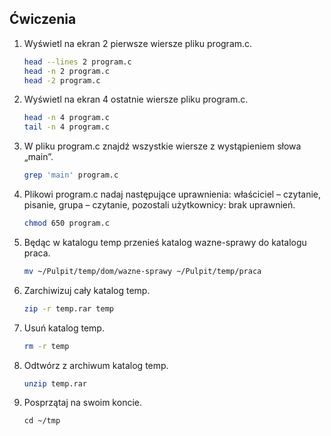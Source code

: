 ## Ćwiczenia

1. Wyświetl na ekran 2 pierwsze wiersze pliku program.c. 
    ```sh
    head --lines 2 program.c
    head -n 2 program.c
    head -2 program.c
    ```

2. Wyświetl na ekran 4 ostatnie wiersze pliku program.c. 
    ```sh
    head -n 4 program.c
    tail -n 4 program.c
    ```

3. W pliku program.c znajdź wszystkie wiersze z wystąpieniem słowa „main”. 
    ```sh
    grep 'main' program.c
    ```

4. Plikowi program.c nadaj następujące uprawnienia: 
właściciel – czytanie, pisanie, grupa – czytanie, pozostali użytkownicy: brak uprawnień.
    ```sh
    chmod 650 program.c
    ```

5. Będąc w katalogu temp przenieś katalog wazne-sprawy do katalogu praca.
    ```sh 
    mv ~/Pulpit/temp/dom/wazne-sprawy ~/Pulpit/temp/praca
    ```

6. Zarchiwizuj cały katalog temp.
    ```sh
    zip -r temp.rar temp
    ```

7. Usuń katalog temp. 
    ```sh
    rm -r temp
    ```
 
8. Odtwórz z archiwum katalog temp.
    ```sh
    unzip temp.rar
    ```
9. Posprzątaj na swoim koncie.
    ```
    cd ~/tmp
    ```
    
